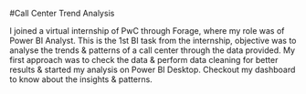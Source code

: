 
#Call Center Trend Analysis

I joined a virtual internship of PwC through Forage, where my role was of Power BI Analyst. This is the 1st BI task from the internship, objective was to analyse the trends & patterns of a call center through the data provided.
My first approach was to check the data & perform data cleaning for better results & started my analysis on Power BI Desktop.
Checkout my dashboard to know about the insights & patterns.
